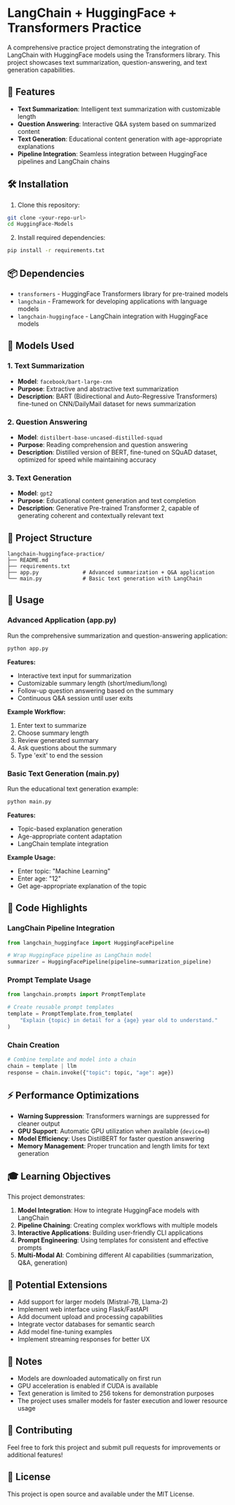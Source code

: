 # LangChain + HuggingFace + Transformers Practice

A comprehensive practice project demonstrating the integration of LangChain with HuggingFace models using the Transformers library. This project showcases text summarization, question-answering, and text generation capabilities.

## 🚀 Features

- **Text Summarization**: Intelligent text summarization with customizable length
- **Question Answering**: Interactive Q&A system based on summarized content
- **Text Generation**: Educational content generation with age-appropriate explanations
- **Pipeline Integration**: Seamless integration between HuggingFace pipelines and LangChain chains

## 🛠️ Installation

1. Clone this repository:
```bash
git clone <your-repo-url>
cd HuggingFace-Models
```

2. Install required dependencies:
```bash
pip install -r requirements.txt
```

## 📦 Dependencies

- `transformers` - HuggingFace Transformers library for pre-trained models
- `langchain` - Framework for developing applications with language models
- `langchain-huggingface` - LangChain integration with HuggingFace models

## 🤖 Models Used

### 1. Text Summarization
- **Model**: `facebook/bart-large-cnn`
- **Purpose**: Extractive and abstractive text summarization
- **Description**: BART (Bidirectional and Auto-Regressive Transformers) fine-tuned on CNN/DailyMail dataset for news summarization

### 2. Question Answering
- **Model**: `distilbert-base-uncased-distilled-squad`
- **Purpose**: Reading comprehension and question answering
- **Description**: Distilled version of BERT, fine-tuned on SQuAD dataset, optimized for speed while maintaining accuracy

### 3. Text Generation
- **Model**: `gpt2`
- **Purpose**: Educational content generation and text completion
- **Description**: Generative Pre-trained Transformer 2, capable of generating coherent and contextually relevant text

## 📁 Project Structure

```
langchain-huggingface-practice/
├── README.md
├── requirements.txt
├── app.py              # Advanced summarization + Q&A application
└── main.py             # Basic text generation with LangChain
```

## 🎯 Usage

### Advanced Application (app.py)

Run the comprehensive summarization and question-answering application:

```bash
python app.py
```

**Features:**
- Interactive text input for summarization
- Customizable summary length (short/medium/long)
- Follow-up question answering based on the summary
- Continuous Q&A session until user exits

**Example Workflow:**
1. Enter text to summarize
2. Choose summary length
3. Review generated summary
4. Ask questions about the summary
5. Type 'exit' to end the session

### Basic Text Generation (main.py)

Run the educational text generation example:

```bash
python main.py
```

**Features:**
- Topic-based explanation generation
- Age-appropriate content adaptation
- LangChain template integration

**Example Usage:**
- Enter topic: "Machine Learning"
- Enter age: "12"
- Get age-appropriate explanation of the topic

## 🔧 Code Highlights

### LangChain Pipeline Integration
```python
from langchain_huggingface import HuggingFacePipeline

# Wrap HuggingFace pipeline as LangChain model
summarizer = HuggingFacePipeline(pipeline=summarization_pipeline)
```

### Prompt Template Usage
```python
from langchain.prompts import PromptTemplate

# Create reusable prompt templates
template = PromptTemplate.from_template(
    "Explain {topic} in detail for a {age} year old to understand."
)
```

### Chain Creation
```python
# Combine template and model into a chain
chain = template | llm
response = chain.invoke({"topic": topic, "age": age})
```

## ⚡ Performance Optimizations

- **Warning Suppression**: Transformers warnings are suppressed for cleaner output
- **GPU Support**: Automatic GPU utilization when available (`device=0`)
- **Model Efficiency**: Uses DistilBERT for faster question answering
- **Memory Management**: Proper truncation and length limits for text generation

## 🎓 Learning Objectives

This project demonstrates:

1. **Model Integration**: How to integrate HuggingFace models with LangChain
2. **Pipeline Chaining**: Creating complex workflows with multiple models
3. **Interactive Applications**: Building user-friendly CLI applications
4. **Prompt Engineering**: Using templates for consistent and effective prompts
5. **Multi-Modal AI**: Combining different AI capabilities (summarization, Q&A, generation)

## 🔮 Potential Extensions

- Add support for larger models (Mistral-7B, Llama-2)
- Implement web interface using Flask/FastAPI
- Add document upload and processing capabilities
- Integrate vector databases for semantic search
- Add model fine-tuning examples
- Implement streaming responses for better UX

## 📝 Notes

- Models are downloaded automatically on first run
- GPU acceleration is enabled if CUDA is available
- Text generation is limited to 256 tokens for demonstration purposes
- The project uses smaller models for faster execution and lower resource usage

## 🤝 Contributing

Feel free to fork this project and submit pull requests for improvements or additional features!

## 📄 License

This project is open source and available under the MIT License.

